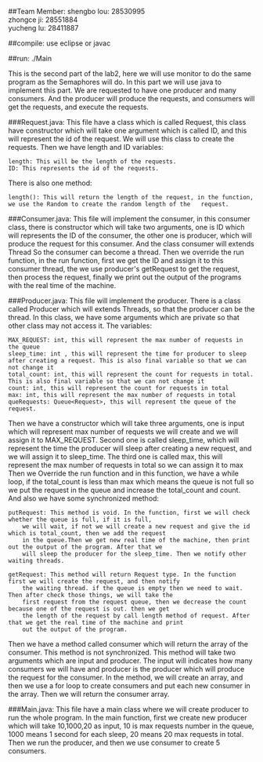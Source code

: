 ##Team Member:
shengbo lou: 28530995<br>
zhongce ji: 28551884<br>
yucheng lu: 28411887

##compile: 
use eclipse or javac

##run: 
./Main


  This is the second part of the lab2, here we will use monitor to do the same program as the
  Semaphores will do. In this part we will use java to implement this part. We are requested to
  have one producer and many consumers. And the producer will produce the requests, and consumers
  will get the requests, and execute the requests.

###Request.java: 
  This file have a class which is called Request, this class have constructor
  which will take one argument which is called ID, and this will represent the id of the request.
  We will use this class to create the requests. Then we have length and ID variables:
  
    length: This will be the length of the requests.
    ID: This represents the id of the requests.
    
  There is also one method:<br>
  
    length(): This will return the length of the request, in the function, 
    we use the Random to create the random length of the   request.

###Consumer.java: 
  This file will implement the consumer, in this consumer class, there is constructor
  which will take two arguments, one is ID which will represents the ID of the consumer, the other one
  is producer, which will produce the request for this consumer. And the class consumer will extends Thread
  So the consumer can become a thread. Then we override the run function, in the run function, first we get
  the ID and assign it to this consumer thread, the we use producer's getRequest to get the request, then process the
  request, finally we print out the output of the programs with the real time of the machine.

###Producer.java: 
This file will implement the producer. There is a class called Producer which will extends
  Threads, so that the producer can be the thread. In this class, we have some arguments which are private
  so that other class may not access it. The variables:
  
    MAX_REQUEST: int, this will represent the max number of requests in the queue
    sleep_time: int , this will represent the time for producer to sleep after creating a request. This is also final variable so that we can not change it
    total_count: int, this will represent the count for requests in total. This is also final variable so that we can not change it
    count: int, this will represent the count for requests in total
    max: int, this will represent the max number of requests in total
    queRequests: Queue<Request>, this will represent the queue of the request.

  Then we have a constructor which will take three arguments, one is input which will represent max number of
  requests we will create and we will assign it to MAX_REQUEST. Second one is called sleep_time, which will
  represent the time the producer will sleep after creating a new request, and we will assign it to sleep_time.
  The third one is called max, this will represent the max number of requests in total so we can assign it to max
  Then we Override the run function and in this function, we have a while loop, if the total_count is less than max
  which means the queue is not full so we put the request in the queue and increase the total_count and count.
  And also we have some synchronized method:

    putRequest: This method is void. In the function, first we will check whether the queue is full, if it is full,
        we will wait, if not we will create a new request and give the id which is total_count, then we add the request
        in the queue.Then we get new real time of the machine, then print out the output of the program. After that we
        will sleep the producer for the sleep_time. Then we notify other waiting threads.

    getRequest: This method will return Request type. In the function first we will create the request, and then notify
        the waiting thread. if the queue is empty then we need to wait. Then after check those things, we will take the
        first request from the request queue, then we decrease the count because one of the request is out. then we get
        the length of the request by call length method of request. After that we get the real time of the machine and print
        out the output of the program.

  Then we have a method called consumer which will return the array of the consumer. This method is not synchronized.
  This method will take two arguments which are input and producer. The input will indicates how many consumers we will have
  and producer is the producer which will produce the request for the consumer. In the method, we will create an array, and
  then we use a for loop to create consumers and put each new consumer in the array. Then we will return the consumer array.

###Main.java: 
This file have a main class where we will create producer to run the whole program. In the main function, first we
  create new producer which will take 10,1000,20 as input, 10 is max requests number in the queue, 1000 means 1 second for
  each sleep, 20 means 20 max requests in total. Then we run the producer, and then we use consumer to create 5 consumers. 
